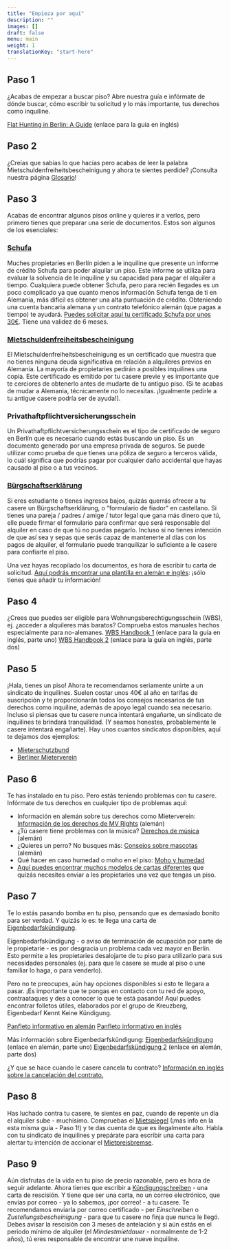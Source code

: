 ```yaml
---
title: "Empieza por aquí"
description: ""
images: []
draft: false
menu: main
weight: 1
translationKey: "start-here"
---
```


## Paso 1
¿Acabas de empezar a buscar piso? Abre nuestra guía e infórmate de dónde buscar, cómo escribir tu solicitud y lo más importante, tus derechos como inquiline.

[Flat Hunting in Berlin: A Guide](/en/guide/) (enlace para la guía en inglés)

## Paso 2
¿Creías que sabías lo que hacías pero acabas de leer la palabra Mietschuldenfreiheitsbescheinigung y ahora te sientes perdide? ¡Consulta nuestra página [Glosario](/es/glosario/)!

## Paso 3
Acabas de encontrar algunos pisos online y quieres ir a verlos, pero primero tienes que preparar una serie de documentos. Estos son algunos de los esenciales:

### [Schufa](/es/glosario/que-es-schufa/)
Muches propietaries en Berlín piden a le inquiline que presente un informe de crédito Schufa para poder alquilar un piso. Este informe se utiliza para evaluar la solvencia de le inquiline y su capacidad para pagar el alquiler a tiempo. Cualquiera puede obtener Schufa, pero para recién llegades es un poco complicado ya que cuanto menos información Schufa tenga de ti en Alemania, más difícil es obtener una alta puntuación de crédito. Obteniendo una cuenta bancaria alemana y un contrato telefónico alemán (que pagas a tiempo) te ayudará. [Puedes solicitar aquí tu certificado Schufa por unos 30€](https://www.schufa.de). Tiene una validez de 6 meses.

### [Mietschuldenfreiheitsbescheinigung](/es/glosario/que-es-mietschuldenfreiheitsbescheinigung/)
El Mietschuldenfreiheitsbescheinigung es un certificado que muestra que no tienes ninguna deuda significativa en relación a alquileres previos en Alemania. La mayoría de propietaries pedirán a posibles inquilines una copia. Este certificado es emitido por tu casere previe y es importante que te cerciores de obtenerlo antes de mudarte de tu antiguo piso. (Si te acabas de mudar a Alemania, técnicamente no lo necesitas. ¡Igualmente pedirle a tu antigue casere podría ser de ayuda!).

### Privathaftpflichtversicherungsschein
Un Privathaftpflichtversicherungsschein es el tipo de certificado de seguro en Berlín que es necesario cuando estás buscando un piso. Es un documento generado por una empresa privada de seguros. Se puede utilizar como prueba de que tienes una póliza de seguro a terceros válida, lo cuál significa que podrías pagar por cualquier daño accidental que hayas causado al piso o a tus vecinos.

### [Bürgschaftserklärung](/es/glosario/que-es-formulario-de-garantía-de-alquiler/)
Si eres estudiante o tienes ingresos bajos, quizás querrás ofrecer a tu casere un Bürgschaftserklärung, o “formulario de fiador” en castellano. Si tienes una pareja / padres / amige / tutor legal que gana más dinero que tú, elle puede firmar el formulario para confirmar que será responsable del alquiler en caso de que tú no puedas pagarlo. Incluso si no tienes intención de que así sea y sepas que serás capaz de mantenerte al días con los pagos de alquiler, el formulario puede tranquilizar lo suficiente a le casere para confiarte el piso.

Una vez hayas recopilado los documentos, es hora de escribir tu carta de solicitud. [Aquí podrás encontrar una plantilla en alemán e inglés](https://docs.google.com/document/d/1Ml-2taKWwS9D6CeKwKzC2j4TklmW-NWs6eS8BogACgg/edit?usp=sharing): ¡sólo tienes que añadir tu información!

## Paso 4
¿Crees que puedes ser eligible para Wohnungsberechtigungsschein (WBS), ej. ¿acceder a alquileres más baratos? Comprueba estos manuales hechos especialmente para no-alemanes.
[WBS Handbook 1](https://germanyso.com/en/how-to-berlin/settle-down/english-guide-to-wohnungsberechtigungschein-wbs-for-flat/) (enlace para la guía en inglés, parte uno)
[WBS Handbook 2](https://handbookgermany.de/en/wbs) (enlace para la guía en inglés, parte dos)

## Paso 5
¡Hala, tienes un piso! Ahora te recomendamos seriamente unirte a un sindicato de inquilines. Suelen costar unos 40€ al año en tarifas de suscripción y te proporcionarán todos los consejos necesarios de tus derechos como inquiline, además de apoyo legal cuando sea necesario. Incluso si piensas que tu casere nunca intentará engañarte, un sindicato de inquilines te brindará tranquilidad. (Y seamos honestes, probablemente le casere intentará engañarte). Hay unos cuantos sindicatos disponibles, aquí te dejamos dos ejemplos:
- [Mieterschutzbund](https://www.mieterschutzbund.de/)
- [Berliner Mieterverein](https://www.berliner-mieterverein.de/)

## Paso 6
Te has instalado en tu piso. Pero estás teniendo problemas con tu casere. Infórmate de tus derechos en cualquier tipo de problemas aquí:
- Información en alemán sobre tus derechos como Mieterverein: [Información de los derechos de MV Rights](https://www.berliner-mieterverein.de/recht/infoblaetter) (alemán)
- ¿Tú casere tiene problemas con la música? [Derechos de música](https://www.berliner-mieterverein.de/recht/infoblaetter/info-94-musik-in-der-mietwohnung-was-erlaubt-ist-und-was-nicht.htm) (alemán)
- ¿Quieres un perro? No busques más: [Consejos sobre mascotas](https://www.bmgev.de/mietrecht/tipps-a-z/artikel/haustiere/) (alemán)
- Qué hacer en caso humedad o moho en el piso: [Moho y humedad](https://www.bmgev.de/mietrecht/tipps-a-z/artikel/feuchtigkeit/)
- [Aquí puedes encontrar muchos modelos de cartas diferentes](https://www.bmgev.de/mietrecht/musterbriefe/) que quizás necesites enviar a les propietaries una vez que tengas un piso.

## Paso 7
Te lo estás pasando bomba en tu piso, pensando que es demasiado bonito para ser verdad. Y quizás lo es: te llega una carta de [Eigenbedarfskündigung](/es/glosario/que-es-ebk/). 

Eigenbedarfskündigung - o aviso de terminación de ocupación por parte de le propietarie - es por desgracia un problema cada vez mayor en Berlín. Esto permite a les propietaries desalojarte de tu piso para utilizarlo para sus necesidades personales (ej. para que le casere se mude al piso o une familiar lo haga, o para venderlo). 

Pero no te preocupes, aún hay opciones disponibles si esto te llegara a pasar. ¡Es importante que te pongas en contacto con tu red de apoyo, contraataques y des a conocer lo que te está pasando! Aquí puedes encontrar folletos útiles, elaborados por el grupo de Kreuzberg, Eigenbedarf Kennt Keine Kündigung.

[Panfleto informativo en alemán](https://drive.google.com/file/d/16iRgL5WEvHx9bHd-U0xbBnK6IWZ96RrJ/view?usp=drive_link)
[Panfleto informativo en inglés](https://docs.google.com/document/d/1gMw4XGe6BHubfKY18UHF92jCY_9czDOl56ronIAlGw8/edit?usp=sharing)

Más información sobre Eigenbedarfskündigung: 
[Eigenbedarfskündigung](https://www.berliner-mieterverein.de/recht/infoblaetter/info-67-die-eigenbedarfskuendigung.htm) (enlace en alemán, parte uno)
[Eigenbedarfskündigung 2](https://docs.google.com/document/d/1gMw4XGe6BHubfKY18UHF92jCY_9czDOl56ronIAlGw8/edit?usp=sharing) (enlace en alemán, parte dos)

¿Y que se hace cuando le casere cancela tu contrato? [Información en inglés sobre la cancelación del contrato.](https://www.berliner-mieterverein.de/recht/infoblaetter/info-91-kuendigungfristen-fuer-wohnung-und-mietverhaeltnis-durch-mieter-und-vermieter.htm)

## Paso 8
Has luchado contra tu casere, te sientes en paz, cuando de repente un día el alquiler sube - muchísimo. Compruebas el [Mietspiegel](https://www.stadtentwicklung.berlin.de/wohnen/mietspiegel/) (¡más info en la esta misma guía - Paso 1!) y te das cuenta de que es ilegalmente alto. Habla con tu sindicato de inquilines y prepárate para escribir una carta para alertar tu intención de accionar el [Mietpreisbremse](https://www.bmgev.de/mietrecht/musterbriefe/detailansicht/article/mietpreisbremse-einfache-ruege-fuer-mietvertraege-ab-2019/). 

## Paso 9
Aún disfrutas de la vida en tu piso de precio razonable, pero es hora de seguir adelante. Ahora tienes que escribir a [Kündigungschreiben](https://docs.google.com/document/d/1YrVSan-ZrMo2mOprYhETlp501BhaOS5O/edit?ouid=105042301035107932863&rtpof=true&sd=true&usp=sharing) - una carta de rescisión. Y tiene que ser una carta, no un correo electrónico, que envías por correo - ya lo sabemos, ¡por correo! - a tu casere. Te recomendamos enviarla por correo certificado - per *Einschreiben* o *Zustellungsbescheinigung* - para que tu casere no finja que nunca le llegó. Debes avisar la rescisión con 3 meses de antelación y si aún estás en el periodo mínimo de alquiler (el *Mindestmietdauer* - normalmente de 1-2 años), tú eres responsable de encontrar une nueve inquiline.


